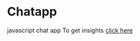 # Chatapp
javascript chat app
To get insights [click here](https://crmk-webtech.github.io/Chatapp/index.html)
